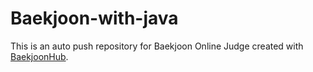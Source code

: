# Baekjoon-with-java
This is an auto push repository for Baekjoon Online Judge created with [BaekjoonHub](https://github.com/BaekjoonHub/BaekjoonHub).
